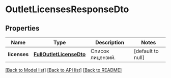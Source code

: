 # OutletLicensesResponseDto

## Properties
Name | Type | Description | Notes
------------ | ------------- | ------------- | -------------
**licenses** | [**FullOutletLicenseDto**](FullOutletLicenseDTO.md) | Список лицензий. | [default to null]

[[Back to Model list]](../README.md#documentation-for-models) [[Back to API list]](../README.md#documentation-for-api-endpoints) [[Back to README]](../README.md)


